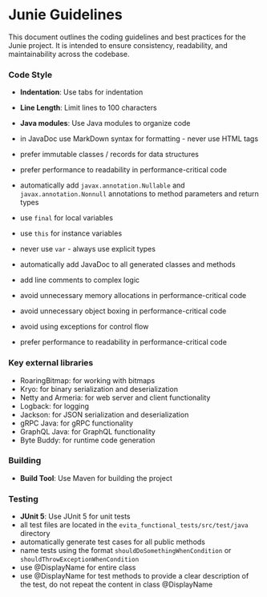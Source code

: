 # Junie Guidelines

This document outlines the coding guidelines and best practices for the Junie project. 
It is intended to ensure consistency, readability, and maintainability across the codebase.

### Code Style

- **Indentation**: Use tabs for indentation
- **Line Length**: Limit lines to 100 characters
- **Java modules**: Use Java modules to organize code

- in JavaDoc use MarkDown syntax for formatting - never use HTML tags
- prefer immutable classes / records for data structures
- prefer performance to readability in performance-critical code
- automatically add `javax.annotation.Nullable` and `javax.annotation.Nonnull` annotations to method parameters and return types
- use `final` for local variables
- use `this` for instance variables
- never use `var` - always use explicit types
- automatically add JavaDoc to all generated classes and methods
- add line comments to complex logic
- avoid unnecessary memory allocations in performance-critical code
- avoid unnecessary object boxing in performance-critical code
- avoid using exceptions for control flow
- prefer performance to readability in performance-critical code

### Key external libraries

- RoaringBitmap: for working with bitmaps
- Kryo: for binary serialization and deserialization
- Netty and Armeria: for web server and client functionality
- Logback: for logging
- Jackson: for JSON serialization and deserialization
- gRPC Java: for gRPC functionality
- GraphQL Java: for GraphQL functionality
- Byte Buddy: for runtime code generation

### Building

- **Build Tool**: Use Maven for building the project

### Testing

- **JUnit 5**: Use JUnit 5 for unit tests
- all test files are located in the `evita_functional_tests/src/test/java` directory
- automatically generate test cases for all public methods
- name tests using the format `shouldDoSomethingWhenCondition` or `shouldThrowExceptionWhenCondition`
- use @DisplayName for entire class
- use @DisplayName for test methods to provide a clear description of the test, do not repeat the content in class @DisplayName